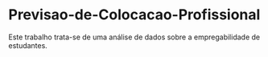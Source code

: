 # Previsao-de-Colocacao-Profissional
Este trabalho trata-se de uma análise de dados sobre a empregabilidade de estudantes.
